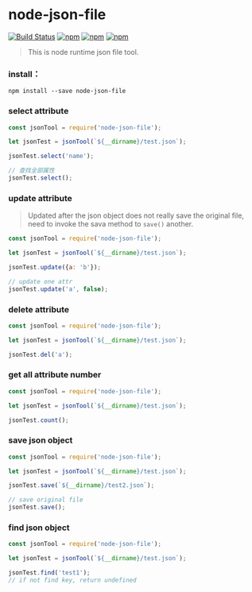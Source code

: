 # node-json-file
[![Build Status](https://travis-ci.org/F-happy/node-json-file.svg?branch=master)](https://travis-ci.org/F-happy/node-json-file)
[![npm](https://img.shields.io/npm/v/node-json-file.svg?style=flat-square)](https://www.npmjs.com/package/node-json-file)
[![npm](https://img.shields.io/npm/l/node-json-file.svg?style=flat-square)](https://www.npmjs.com/package/node-json-file)
[![npm](https://img.shields.io/npm/dt/node-json-file.svg?style=flat-square)](https://www.npmjs.com/package/node-json-file)
> This is node runtime json file tool.

### install：
```
npm install --save node-json-file
```

### select attribute
```javascript
const jsonTool = require('node-json-file');

let jsonTest = jsonTool(`${__dirname}/test.json`);

jsonTest.select('name');

// 查找全部属性
jsonTest.select();
```

### update attribute
> Updated after the json object does not really save the original file, need to invoke the sava method to ```save()``` another.

```javascript
const jsonTool = require('node-json-file');

let jsonTest = jsonTool(`${__dirname}/test.json`);

jsonTest.update({a: 'b'});

// update one attr
jsonTest.update('a', false);
```

### delete attribute
```javascript
const jsonTool = require('node-json-file');

let jsonTest = jsonTool(`${__dirname}/test.json`);

jsonTest.del('a');
```

### get all attribute number
```javascript
const jsonTool = require('node-json-file');

let jsonTest = jsonTool(`${__dirname}/test.json`);

jsonTest.count();
```

### save json object
```javascript
const jsonTool = require('node-json-file');

let jsonTest = jsonTool(`${__dirname}/test.json`);

jsonTest.save(`${__dirname}/test2.json`);

// save original file
jsonTest.save();
```

### find json object
```javascript
const jsonTool = require('node-json-file');

let jsonTest = jsonTool(`${__dirname}/test.json`);

jsonTest.find('test1');
// if not find key, return undefined
```
